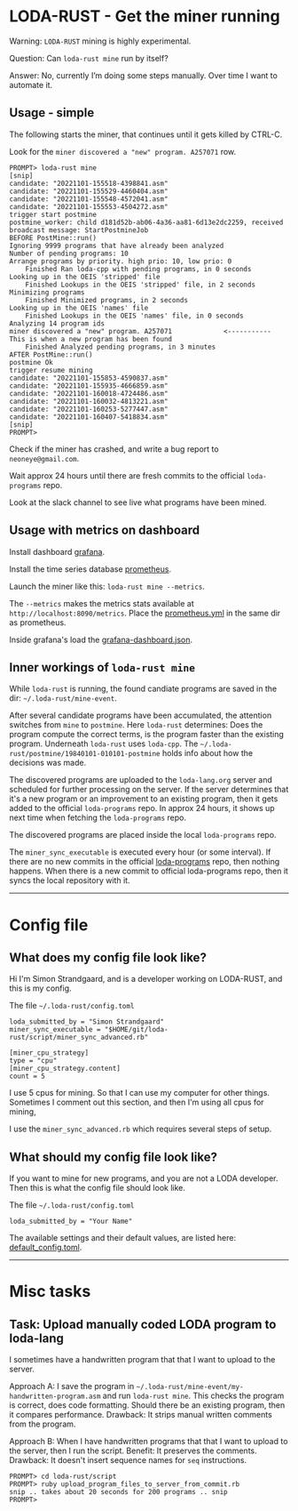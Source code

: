 # LODA-RUST - Get the miner running

Warning: `LODA-RUST` mining is highly experimental.

Question: Can `loda-rust mine` run by itself?

Answer: No, currently I’m doing some steps manually. Over time I want to automate it.


## Usage - simple

The following starts the miner, that continues until it gets killed by CTRL-C.

Look for the `miner discovered a "new" program. A257071` row.

```
PROMPT> loda-rust mine
[snip]
candidate: "20221101-155518-4398841.asm"
candidate: "20221101-155529-4460404.asm"
candidate: "20221101-155548-4572041.asm"
candidate: "20221101-155553-4504272.asm"
trigger start postmine
postmine_worker: child d181d52b-ab06-4a36-aa81-6d13e2dc2259, received broadcast message: StartPostmineJob
BEFORE PostMine::run()
Ignoring 9999 programs that have already been analyzed
Number of pending programs: 10
Arrange programs by priority. high prio: 10, low prio: 0
    Finished Ran loda-cpp with pending programs, in 0 seconds
Looking up in the OEIS 'stripped' file
    Finished Lookups in the OEIS 'stripped' file, in 2 seconds
Minimizing programs
    Finished Minimized programs, in 2 seconds
Looking up in the OEIS 'names' file
    Finished Lookups in the OEIS 'names' file, in 0 seconds
Analyzing 14 program ids
miner discovered a "new" program. A257071             <----------- This is when a new program has been found
    Finished Analyzed pending programs, in 3 minutes
AFTER PostMine::run()
postmine Ok
trigger resume mining
candidate: "20221101-155853-4590837.asm"
candidate: "20221101-155935-4666859.asm"
candidate: "20221101-160018-4724486.asm"
candidate: "20221101-160032-4813221.asm"
candidate: "20221101-160253-5277447.asm"
candidate: "20221101-160407-5418834.asm"
[snip]
PROMPT>
```

Check if the miner has crashed, and write a bug report to `neoneye@gmail.com`.

Wait approx 24 hours until there are fresh commits to the official `loda-programs` repo.

Look at the slack channel to see live what programs have been mined.

## Usage with metrics on dashboard

Install dashboard [grafana](https://grafana.com/).

Install the time series database [prometheus](https://prometheus.io/).

Launch the miner like this: `loda-rust mine --metrics`. 

The `--metrics` makes the metrics stats available at `http://localhost:8090/metrics`.
Place the [prometheus.yml](https://github.com/loda-lang/loda-rust/blob/develop/resources/realtime%20metrics/prometheus.yml) in the same dir as prometheus.

Inside grafana's load the [grafana-dashboard.json](https://github.com/loda-lang/loda-rust/blob/develop/resources/realtime%20metrics/grafana-dashboard.json).


## Inner workings of `loda-rust mine`

While `loda-rust` is running, the found candiate programs are saved in the dir: `~/.loda-rust/mine-event`.

After several candidate programs have been accumulated, the attention switches from `mine` to `postmine`.
Here `loda-rust` determines: Does the program compute the correct terms, is the program faster than the existing program.
Underneath `loda-rust` uses `loda-cpp`.
The `~/.loda-rust/postmine/19840101-010101-postmine` holds info about how the decisions was made.

The discovered programs are uploaded to the `loda-lang.org` server and scheduled for further processing on the server.
If the server determines that it's a new program or an improvement to an existing program, then it gets added to the official `loda-programs` repo.
In approx 24 hours, it shows up next time when fetching the `loda-programs` repo.

The discovered programs are placed inside the local `loda-programs` repo.

The `miner_sync_executable` is executed every hour (or some interval). If there are no new commits in the official [loda-programs](https://github.com/loda-lang/loda-programs) repo, then nothing happens.
When there is a new commit to official loda-programs repo, then it syncs the local repository with it.

---

# Config file

## What does my config file look like?

Hi I'm Simon Strandgaard, and is a developer working on LODA-RUST, and this is my config.

The file `~/.loda-rust/config.toml`

```
loda_submitted_by = "Simon Strandgaard"
miner_sync_executable = "$HOME/git/loda-rust/script/miner_sync_advanced.rb"

[miner_cpu_strategy]
type = "cpu"
[miner_cpu_strategy.content]
count = 5
```

I use 5 cpus for mining. So that I can use my computer for other things.
Sometimes I comment out this section, and then I'm using all cpus for mining, 

I use the `miner_sync_advanced.rb` which requires several steps of setup.


## What should my config file look like?

If you want to mine for new programs, and you are not a LODA developer. Then this is what the config file should look like.

The file `~/.loda-rust/config.toml`

```
loda_submitted_by = "Your Name"
```

The available settings and their default values, are listed here: [default_config.toml](https://github.com/loda-lang/loda-rust/blob/develop/rust_project/loda-rust-cli/src/config/default_config.toml).


---

# Misc tasks

## Task: Upload manually coded LODA program to loda-lang

I sometimes have a handwritten program that that I want to upload to the server.

Approach A:
I save the program in `~/.loda-rust/mine-event/my-handwritten-program.asm` and run `loda-rust mine`.
This checks the program is correct, does code formatting. Should there be an existing program, then it compares performance.
Drawback: It strips manual written comments from the program.

Approach B:
When I have handwritten programs that that I want to upload to the server, then I run the script.
Benefit: It preserves the comments.
Drawback: It doesn't insert sequence names for `seq` instructions.
```
PROMPT> cd loda-rust/script
PROMPT> ruby upload_program_files_to_server_from_commit.rb
snip .. takes about 20 seconds for 200 programs .. snip
PROMPT>
```

